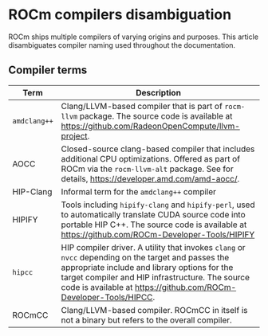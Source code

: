 <head>
  <meta charset="UTF-8">
  <meta name="description" content="ROCm compilers disambiguation">
  <meta name="keywords" content="compilers, compiler naming, AMD, ROCm">
</head>

# ROCm compilers disambiguation

ROCm ships multiple compilers of varying origins and purposes. This article
disambiguates compiler naming used throughout the documentation.

## Compiler terms

| Term | Description |
| - | - |
| `amdclang++` | Clang/LLVM-based compiler that is part of `rocm-llvm` package. The source code is available at <a href="https://github.com/RadeonOpenCompute/llvm-project" target="_blank">https://github.com/RadeonOpenCompute/llvm-project</a>. |
| AOCC | Closed-source clang-based compiler that includes additional CPU optimizations. Offered as part of ROCm via the `rocm-llvm-alt` package. See for details, <a href="https://developer.amd.com/amd-aocc/" target="_blank">https://developer.amd.com/amd-aocc/</a>. |
| HIP-Clang | Informal term for the `amdclang++` compiler |
| HIPIFY | Tools including `hipify-clang` and `hipify-perl`, used to automatically translate CUDA source code into portable HIP C++. The source code is available at <a href="https://github.com/ROCm-Developer-Tools/HIPIFY" target="_blank">https://github.com/ROCm-Developer-Tools/HIPIFY</a> |
| `hipcc` | HIP compiler driver. A utility that invokes `clang` or `nvcc` depending on the target and passes the appropriate include and library options for the target compiler and HIP infrastructure. The source code is available at <a href="https://github.com/ROCm-Developer-Tools/HIPCC" target="_blank">https://github.com/ROCm-Developer-Tools/HIPCC</a>. |
| ROCmCC | Clang/LLVM-based compiler. ROCmCC in itself is not a binary but refers to the overall compiler. |
